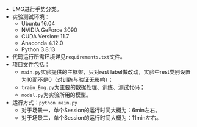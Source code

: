 - EMG进行手势分类。
- 实验测试环境：
  - Ubuntu 16.04
  - NVIDIA GeForce 3090
  - CUDA Version: 11.7
  - Anaconda 4.12.0
  - Python 3.8.13
- 代码运行所需环境详见`requirements.txt`文件。
- 项目文件包括：
  - `main.py`实验提供的主框架，只对rest label做改动，实验中rest类别设置为10而不是0（对训练与验证无影响）；
  - `train_Emg.py`为主要的数据处理、训练、测试代码；
  - `model.py`为实验所用的模型。
- 运行方式：`python main.py`
  - 对于场景一，单个Session的运行时间大概为：6min左右。
  - 对于场景二，单个Session的运行时间大概为：11min左右。